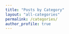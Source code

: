 ```yaml
---
title: "Posts by Category"
layout: "all-categories"
permalink: /categories/
author_profile: true
---
```

<!-- ---
title: "Posts by Category (grid view)"
layout: categories
permalink: /categories-grid/
entries_layout: grid
author_profile: true
--- -->
